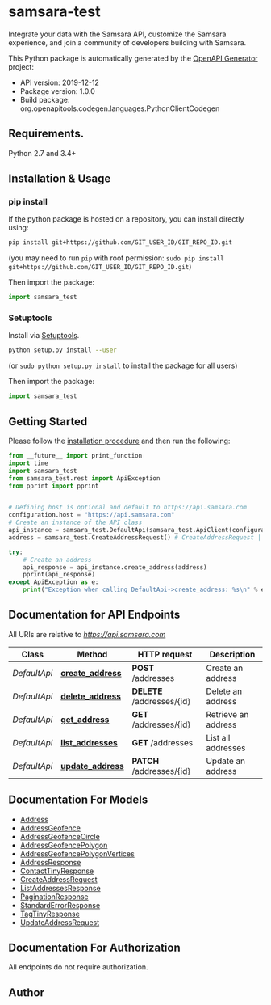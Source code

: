 # samsara-test
Integrate your data with the Samsara API, customize the Samsara experience, and join a community of developers building with Samsara.

This Python package is automatically generated by the [OpenAPI Generator](https://openapi-generator.tech) project:

- API version: 2019-12-12
- Package version: 1.0.0
- Build package: org.openapitools.codegen.languages.PythonClientCodegen

## Requirements.

Python 2.7 and 3.4+

## Installation & Usage
### pip install

If the python package is hosted on a repository, you can install directly using:

```sh
pip install git+https://github.com/GIT_USER_ID/GIT_REPO_ID.git
```
(you may need to run `pip` with root permission: `sudo pip install git+https://github.com/GIT_USER_ID/GIT_REPO_ID.git`)

Then import the package:
```python
import samsara_test 
```

### Setuptools

Install via [Setuptools](http://pypi.python.org/pypi/setuptools).

```sh
python setup.py install --user
```
(or `sudo python setup.py install` to install the package for all users)

Then import the package:
```python
import samsara_test
```

## Getting Started

Please follow the [installation procedure](#installation--usage) and then run the following:

```python
from __future__ import print_function
import time
import samsara_test
from samsara_test.rest import ApiException
from pprint import pprint


# Defining host is optional and default to https://api.samsara.com
configuration.host = "https://api.samsara.com"
# Create an instance of the API class
api_instance = samsara_test.DefaultApi(samsara_test.ApiClient(configuration))
address = samsara_test.CreateAddressRequest() # CreateAddressRequest | The address to create.

try:
    # Create an address
    api_response = api_instance.create_address(address)
    pprint(api_response)
except ApiException as e:
    print("Exception when calling DefaultApi->create_address: %s\n" % e)

```

## Documentation for API Endpoints

All URIs are relative to *https://api.samsara.com*

Class | Method | HTTP request | Description
------------ | ------------- | ------------- | -------------
*DefaultApi* | [**create_address**](docs/DefaultApi.md#create_address) | **POST** /addresses | Create an address
*DefaultApi* | [**delete_address**](docs/DefaultApi.md#delete_address) | **DELETE** /addresses/{id} | Delete an address
*DefaultApi* | [**get_address**](docs/DefaultApi.md#get_address) | **GET** /addresses/{id} | Retrieve an address
*DefaultApi* | [**list_addresses**](docs/DefaultApi.md#list_addresses) | **GET** /addresses | List all addresses
*DefaultApi* | [**update_address**](docs/DefaultApi.md#update_address) | **PATCH** /addresses/{id} | Update an address


## Documentation For Models

 - [Address](docs/Address.md)
 - [AddressGeofence](docs/AddressGeofence.md)
 - [AddressGeofenceCircle](docs/AddressGeofenceCircle.md)
 - [AddressGeofencePolygon](docs/AddressGeofencePolygon.md)
 - [AddressGeofencePolygonVertices](docs/AddressGeofencePolygonVertices.md)
 - [AddressResponse](docs/AddressResponse.md)
 - [ContactTinyResponse](docs/ContactTinyResponse.md)
 - [CreateAddressRequest](docs/CreateAddressRequest.md)
 - [ListAddressesResponse](docs/ListAddressesResponse.md)
 - [PaginationResponse](docs/PaginationResponse.md)
 - [StandardErrorResponse](docs/StandardErrorResponse.md)
 - [TagTinyResponse](docs/TagTinyResponse.md)
 - [UpdateAddressRequest](docs/UpdateAddressRequest.md)


## Documentation For Authorization

 All endpoints do not require authorization.

## Author




